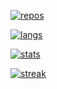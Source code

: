 
[![repos](https://github-profile-summary-cards.vercel.app/api/cards/profile-details?username=hoge&theme=dracula)](https://github.com/ohr486)

[![langs](https://github-readme-stats.vercel.app/api/top-langs/?username=ohr486&theme=radical)](https://github.com/ohr486)

[![stats](https://github-readme-stats.vercel.app/api?username=ohr486&theme=merko)](https://github.com/ohr486)

[![streak](http://github-readme-streak-stats.herokuapp.com?user=ohr486&theme=tokyonight&date_format=%5BY.%5Dn.j)](https://github.com/ohr486)

